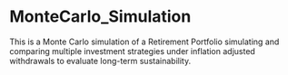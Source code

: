 # MonteCarlo_Simulation
This is a Monte Carlo simulation of a Retirement Portfolio simulating and comparing multiple investment strategies under inflation adjusted withdrawals to evaluate long-term sustainability.
